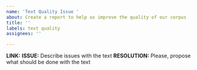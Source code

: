 ```yaml
---
name: 'Text Quality Issue '
about: Create a report to help us improve the quality of our corpus
title: ''
labels: text quality
assignees: ''

---
```


**LINK:** <paste your link here>
**ISSUE:** Describe issues with the text
**RESOLUTION:** Please, propose what should be done with the text
